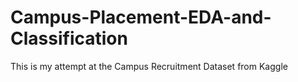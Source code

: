 # Campus-Placement-EDA-and-Classification
This is my attempt at the Campus Recruitment Dataset from Kaggle
